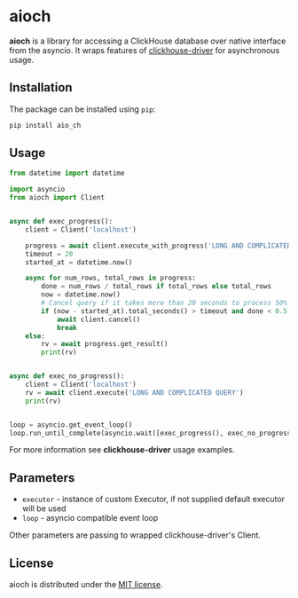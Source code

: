 # aioch
**aioch** is a library for accessing a ClickHouse database over native interface from the asyncio.
It wraps features of [clickhouse-driver](https://github.com/mymarilyn/clickhouse-driver) for asynchronous usage.

## Installation

The package can be installed using `pip`:

```bash
pip install aio_ch
```

## Usage
```python
from datetime import datetime

import asyncio
from aioch import Client


async def exec_progress():
    client = Client('localhost')

    progress = await client.execute_with_progress('LONG AND COMPLICATED QUERY')
    timeout = 20
    started_at = datetime.now()

    async for num_rows, total_rows in progress:
        done = num_rows / total_rows if total_rows else total_rows
        now = datetime.now()
        # Cancel query if it takes more than 20 seconds to process 50% of rows.
        if (now - started_at).total_seconds() > timeout and done < 0.5:
            await client.cancel()
            break
    else:
        rv = await progress.get_result()
        print(rv)


async def exec_no_progress():
    client = Client('localhost')
    rv = await client.execute('LONG AND COMPLICATED QUERY')
    print(rv)


loop = asyncio.get_event_loop()
loop.run_until_complete(asyncio.wait([exec_progress(), exec_no_progress()]))
```

For more information see **clickhouse-driver** usage examples.

## Parameters

* `executor` - instance of custom Executor, if not supplied default executor will be used
* `loop` - asyncio compatible event loop

Other parameters are passing to wrapped clickhouse-driver's Client.

## License

aioch is distributed under the [MIT license](http://www.opensource.org/licenses/mit-license.php).
